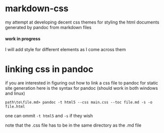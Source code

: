 # markdown-css

my attempt at developing decent css themes for styling the html documents generated by pandoc from markdown files

#### work in progress

I will add style for different elements as I come across them 


# linking css in pandoc
if you are interested in figuring out how to link a css file to pandoc for static site generation here is the syntax for pandoc (should work in both windows and linux)

``
path\to\file.md> pandoc -t html5 --css main.css --toc file.md -s -o file.html
``

one can ommit ```-t html5``` and ```-s``` if they wish 

note that the .css file has to be in the same directory as the .md file 